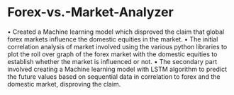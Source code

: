# Forex-vs.-Market-Analyzer

•	Created a Machine learning model which disproved the claim that global forex markets influence the domestic equities in the market.
•	The initial correlation analysis of market involved using the various python libraries to plot the roll over graph of the forex market with the domestic equities to establish whether the market is influenced or not.
•	The secondary part involved creating a Machine learning model with LSTM algorithm to predict the future values based on sequential data in correlation to forex and the domestic market, disproving the claim.
